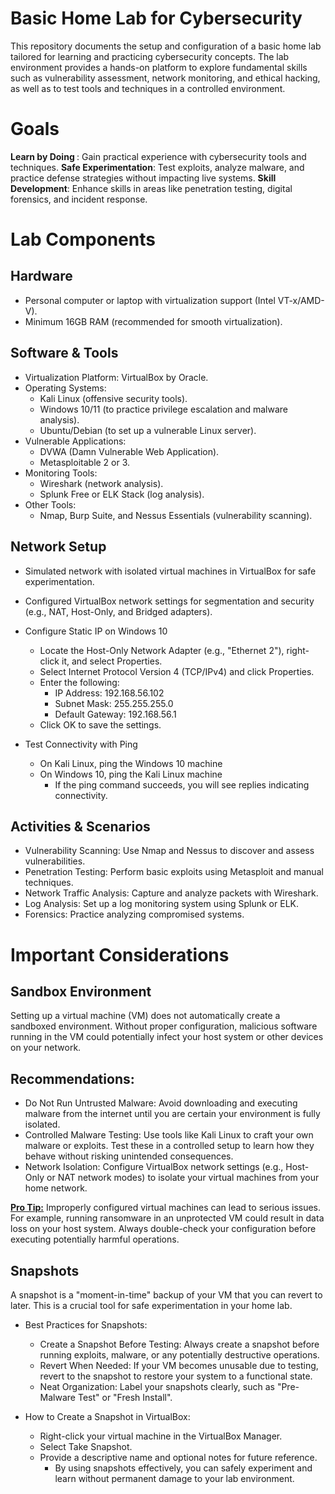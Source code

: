 # Basic Home Lab for Cybersecurity
This repository documents the setup and configuration of a basic home lab tailored for learning and practicing cybersecurity concepts. The lab environment provides a hands-on platform to explore fundamental skills such as vulnerability assessment, network monitoring, and ethical hacking, as well as to test tools and techniques in a controlled environment.

# Goals
<b>Learn by Doing </b>: Gain practical experience with cybersecurity tools and techniques.
<b>Safe Experimentation</b>: Test exploits, analyze malware, and practice defense strategies without impacting live systems.
<b>Skill Development</b>: Enhance skills in areas like penetration testing, digital forensics, and incident response.

# Lab Components
## Hardware
- Personal computer or laptop with virtualization support (Intel VT-x/AMD-V).
- Minimum 16GB RAM (recommended for smooth virtualization).

## Software & Tools
- Virtualization Platform: VirtualBox by Oracle.
- Operating Systems:
  - Kali Linux (offensive security tools).
  - Windows 10/11 (to practice privilege escalation and malware analysis).
  - Ubuntu/Debian (to set up a vulnerable Linux server).
- Vulnerable Applications:
  - DVWA (Damn Vulnerable Web Application).
  - Metasploitable 2 or 3.
- Monitoring Tools:
  - Wireshark (network analysis).
  - Splunk Free or ELK Stack (log analysis).
- Other Tools:
  - Nmap, Burp Suite, and Nessus Essentials (vulnerability scanning).
## Network Setup
- Simulated network with isolated virtual machines in VirtualBox for safe experimentation.
- Configured VirtualBox network settings for segmentation and security (e.g., NAT, Host-Only, and Bridged adapters).
- Configure Static IP on Windows 10
  - Locate the Host-Only Network Adapter (e.g., "Ethernet 2"), right-click it, and select Properties.
  - Select Internet Protocol Version 4 (TCP/IPv4) and click Properties.
  - Enter the following:
    - IP Address: 192.168.56.102
    - Subnet Mask: 255.255.255.0
    - Default Gateway: 192.168.56.1
  - Click OK to save the settings.

- Test Connectivity with Ping
  - On Kali Linux, ping the Windows 10 machine
  - On Windows 10, ping the Kali Linux machine
    - If the ping command succeeds, you will see replies indicating connectivity.
## Activities & Scenarios
- Vulnerability Scanning: Use Nmap and Nessus to discover and assess vulnerabilities.
- Penetration Testing: Perform basic exploits using Metasploit and manual techniques.
- Network Traffic Analysis: Capture and analyze packets with Wireshark.
- Log Analysis: Set up a log monitoring system using Splunk or ELK.
- Forensics: Practice analyzing compromised systems.

# Important Considerations
## Sandbox Environment
Setting up a virtual machine (VM) does not automatically create a sandboxed environment. Without proper configuration, malicious software running in the VM could potentially infect your host system or other devices on your network.

## Recommendations:
- Do Not Run Untrusted Malware: Avoid downloading and executing malware from the internet until you are certain your environment is fully isolated.
- Controlled Malware Testing: Use tools like Kali Linux to craft your own malware or exploits. Test these in a controlled setup to learn how they behave without risking unintended consequences.
- Network Isolation: Configure VirtualBox network settings (e.g., Host-Only or NAT network modes) to isolate your virtual machines from your home network.

<b><ins>Pro Tip:</b></ins> 
Improperly configured virtual machines can lead to serious issues. For example, running ransomware in an unprotected VM could result in data loss on your host system. Always double-check your configuration before executing potentially harmful operations.

## Snapshots
A snapshot is a "moment-in-time" backup of your VM that you can revert to later. This is a crucial tool for safe experimentation in your home lab.

- Best Practices for Snapshots:
  - Create a Snapshot Before Testing: Always create a snapshot before running exploits, malware, or any potentially destructive operations.
  - Revert When Needed: If your VM becomes unusable due to testing, revert to the snapshot to restore your system to a functional state.
  - Neat Organization: Label your snapshots clearly, such as "Pre-Malware Test" or "Fresh Install".

- How to Create a Snapshot in VirtualBox:
  - Right-click your virtual machine in the VirtualBox Manager.
  - Select Take Snapshot.
  - Provide a descriptive name and optional notes for future reference.
    - By using snapshots effectively, you can safely experiment and learn without permanent damage to your lab environment.




